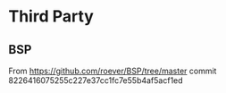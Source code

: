 # Third Party

## BSP

From https://github.com/roever/BSP/tree/master commit 8226416075255c227e37cc1fc7e55b4af5acf1ed
